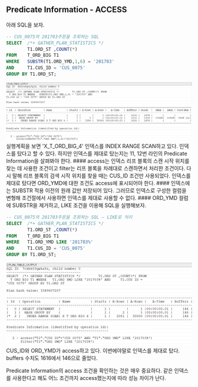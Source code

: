 ## Predicate Information - ACCESS
아래 SQL을 보자.
```sql
-- CUS_0075의 201703주문을 조회하는 SQL
SELECT  /*+ GATHER_PLAN_STATISTICS */
        T1.ORD_ST ,COUNT(*)
FROM    T_ORD_BIG T1
WHERE   SUBSTR(T1.ORD_YMD,1,6) = '201703'
AND     T1.CUS_ID = 'CUS_0075'
GROUP BY T1.ORD_ST;
```
<img src="../picture/그림29.png"/>
실행계획을 보면 'X_T_ORD_BIG_4' 인덱스를 INDEX RANGE SCAN하고 있다. 인덱스를 탔다고 할 수 있다. 하지만 인덱스를 제대로 탔는지는 11, 12번 라인의 Predicate Information을 살펴봐야 한다.
####
access는 인덱스 리프 블록의 스캔 시작 위치를 찾는 데 사용한 조건이고 filter는 리프 블록을 차례대로 스캔하면서 처리한 조건이다. 다시 말해 리프 블록의 검색 시작 위치를 찾을 때는 CUS_ID 조건만 사용되었다. 인덱스를 제대로 탔다면 ORD_YMD에 대한 조건도 access에 표시되어야 한다. 
####
인덱스에는 SUBSTR 적용 이전의 원래 값만 저장되어 있다. 그러므로 인덱스로 구성한 컬럼을 변형해 조건절에서 사용하면 인덱스를 제대로 사용할 수 없다.
####
ORD_YMD 컬럼에 SUBSTR을 제거하고, LIKE 조건을 이용해 SQL을 실행해보자.

```sql
-- CUS_0075의 201703주문을 조회하는 SQL – LIKE로 처리
SELECT  /*+ GATHER_PLAN_STATISTICS */
        T1.ORD_ST ,COUNT(*)
FROM    T_ORD_BIG T1
WHERE   T1.ORD_YMD LIKE '201703%'
AND     T1.CUS_ID = 'CUS_0075'
GROUP BY T1.ORD_ST;
```
<img src="../picture/그림30.png"/>
CUS_ID와 ORD_YMD가 access하고 있다. 이번에야말로 인덱스를 제대로 탔다. buffers 수치도 1616에서 146으로 줄었다. 

Predicate Information의 access 조건을 확인하는 것은 매우 중요하다. 같은 인덱스를 사용한다고 해도 어느 조건까지 access했는지에 따라 성능 차이가 난다. 